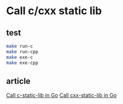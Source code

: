 # Call c/cxx static lib

## test

```bash
make run-c
make run-cpp
make exe-c
make exe-cpp
```

## article

[Call c-static-lib in Go](https://blog.caoyu.info/golang-call-c-static-lib.html)
[Call cxx-static-lib in Go](https://blog.caoyu.info/golang-call-cxx-static-lib.html)
